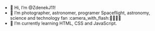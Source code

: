 - 👋 Hi, I’m @ZdenekJ11!
- 👀 I’m photographer, astronomer, programer 
Spaceflight, astronomy, science and technology fan
:camera_with_flash::milky_way::man_technologist::rocket:
- 🌱 I’m currently learning HTML, CSS and JavaScript.

<!---
ZdenekJ11/ZdenekJ11 is a ✨ special ✨ repository because its `README.md` (this file) appears on your GitHub profile.
You can click the Preview link to take a look at your changes.
--->
